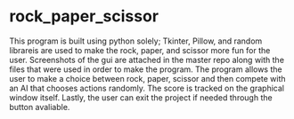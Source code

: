 # rock_paper_scissor

This program is built using python solely; Tkinter, Pillow, and random librareis are used to make the rock, paper, and scissor more fun for the user. 
Screenshots of the gui are attached in the master repo along with the files that were used in order to make the program. 
The program allows the user to make a choice between rock, paper, scissor and then compete with an AI that chooses actions randomly. The score is tracked on the 
graphical window itself. Lastly, the user can exit the project if needed through the button avaliable. 
